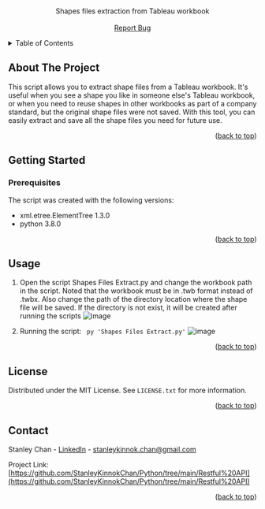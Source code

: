 <!-- PROJECT LOGO -->
<br />
<div align="center">
  <p align="center">
    Shapes files extraction from Tableau workbook
    <br />
    <br />
    <a href="https://github.com/StanleyKinnokChan/Python/issues">Report Bug</a>
  </p>
</div>


<!-- TABLE OF CONTENTS -->
<details>
  <summary>Table of Contents</summary>
  <ol>
    <li>
      <a href="#about-the-project">About The Project</a>
    </li>
    <li>
      <a href="#getting-started">Getting Started</a>
      <ul>
        <li><a href="#prerequisites">Prerequisites</a></li>
      </ul>
    </li>
    <li><a href="#usage">Usage</a></li>
    <li><a href="#contact">Contact</a></li>
  </ol>
</details>



<!-- ABOUT THE PROJECT -->
## About The Project

This script allows you to extract shape files from a Tableau workbook. It's useful when you see a shape you like in someone else's Tableau workbook, or when you need to reuse shapes in other workbooks as part of a company standard, but the original shape files were not saved. With this tool, you can easily extract and save all the shape files you need for future use.

<p align="right">(<a href="#readme-top">back to top</a>)</p>


<!-- GETTING STARTED -->
## Getting Started

### Prerequisites

The script was created with the following versions:
* xml.etree.ElementTree 1.3.0
* python 3.8.0

<p align="right">(<a href="#readme-top">back to top</a>)</p>

<!-- USAGE EXAMPLES -->
## Usage
1. Open the script Shapes Files Extract.py and change the workbook path in the script. Noted that the workbook must be in .twb format instead of .twbx. Also change the path of the directory location where the shape file will be saved. If the directory is not exist, it will be created after running the scripts 
![image](https://i.imgur.com/2p4NG78.png)

2. Running the script:
``` py 'Shapes Files Extract.py'```
![image](https://i.imgur.com/GMJbTdc.png)

<p align="right">(<a href="#readme-top">back to top</a>)</p>

<!-- LICENSE -->
## License

Distributed under the MIT License. See `LICENSE.txt` for more information.

<p align="right">(<a href="#readme-top">back to top</a>)</p>


<!-- CONTACT -->
## Contact

Stanley Chan - [LinkedIn](https://www.linkedin.com/in/staneykinnok-chan/) - stanleykinnok.chan@gmail.com

Project Link: [https://github.com/StanleyKinnokChan/Python/tree/main/Restful%20API](https://github.com/StanleyKinnokChan/Python/tree/main/Restful%20API)

<p align="right">(<a href="#readme-top">back to top</a>)</p>



<!-- MARKDOWN LINKS & IMAGES -->
<!-- https://www.markdownguide.org/basic-syntax/#reference-style-links -->

[forks-url]: https://github.com/othneildrew/Best-README-Template/network/members

